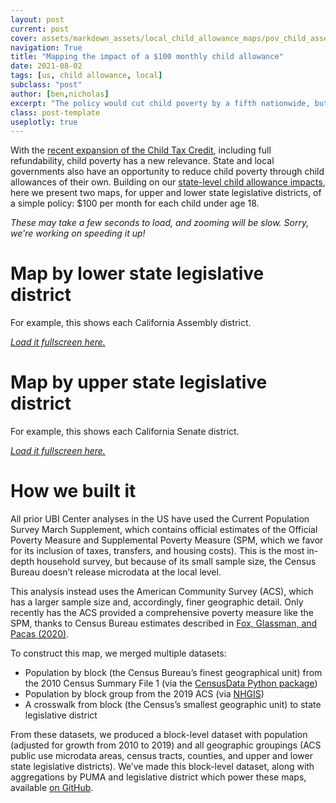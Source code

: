 ```yaml
---
layout: post
current: post
cover: assets/markdown_assets/local_child_allowance_maps/pov_child_assembly_map_cover.png
navigation: True
title: "Mapping the impact of a $100 monthly child allowance"
date: 2021-08-02
tags: [us, child allowance, local]
subclass: "post"
author: [ben,nicholas]
excerpt: "The policy would cut child poverty by a fifth nationwide, but effects would vary geographically."
class: post-template
useplotly: true
---
```


With the [recent expansion of the Child Tax Credit](http://ubicenter.org/advance-ctc), including full refundability, child poverty has a new relevance. State and local governments also have an opportunity to reduce child poverty through child allowances of their own. Building on our [state-level child allowance impacts](https://www.ubicenter.org/child-allowance-state-simulation), here we present two maps, for upper and lower state legislative districts, of a simple policy: $100 per month for each child under age 18.

_These may take a few seconds to load, and zooming will be slow. Sorry, we're working on speeding it up!_

# Map by lower state legislative district

For example, this shows each California Assembly district.

[_Load it fullscreen here._]({{site.baseurl}}assets/markdown_assets/local_child_allowance_maps/us_child_poverty_map_assembly.html)

<div>
  <script>
    $(document).ready(function(){
      $("#us_child_poverty_map_assembly").load("{{site.baseurl}}assets/markdown_assets/local_child_allowance_maps/us_child_poverty_map_assembly.html");
    });
  </script>
</div>
<div id = "us_child_poverty_map_assembly"></div>

# Map by upper state legislative district

For example, this shows each California Senate district.

[_Load it fullscreen here._]({{site.baseurl}}assets/markdown_assets/local_child_allowance_maps/us_child_poverty_map_senate.html)

<div>
  <script>
    $(document).ready(function(){
      $("#us_child_poverty_map_senate").load("{{site.baseurl}}assets/markdown_assets/local_child_allowance_maps/us_child_poverty_map_senate.html");
    });
  </script>
</div>
<div id = "us_child_poverty_map_senate"></div>


# How we built it

All prior UBI Center analyses in the US have used the Current Population Survey March Supplement, which contains official estimates of the Official Poverty Measure and Supplemental Poverty Measure (SPM, which we favor for its inclusion of taxes, transfers, and housing costs). This is the most in-depth household survey, but because of its small sample size, the Census Bureau doesn’t release microdata at the local level.

This analysis instead uses the American Community Survey (ACS), which has a larger sample size and, accordingly, finer geographic detail. Only recently has the ACS provided a comprehensive poverty measure like the SPM, thanks to Census Bureau estimates described in [Fox, Glassman, and Pacas (2020)](https://www.census.gov/content/dam/Census/library/working-papers/2020/demo/SEHSD-WP2020-09.pdf).

To construct this map, we merged multiple datasets:

* Population by block (the Census Bureau’s finest geographical unit) from the 2010 Census Summary File 1 (via the [CensusData Python package](https://github.com/jtleider/censusdata))
* Population by block group from the 2019 ACS (via [NHGIS](https://www.nhgis.org/))
* A crosswalk from block (the Census’s smallest geographic unit) to state legislative district

From these datasets, we produced a block-level dataset with population (adjusted for growth from 2010 to 2019) and all geographic groupings (ACS public use microdata areas, census tracts, counties, and upper and lower state legislative districts). We’ve made this block-level dataset, along with aggregations by PUMA and legislative district which power these maps, available [on GitHub](https://github.com/UBICenter/local-child-allowance/tree/main/data).

